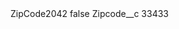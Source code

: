 <?xml version="1.0" encoding="UTF-8"?>
<CustomMetadata xmlns="http://soap.sforce.com/2006/04/metadata" xmlns:xsi="http://www.w3.org/2001/XMLSchema-instance" xmlns:xsd="http://www.w3.org/2001/XMLSchema">
    <label>ZipCode2042</label>
    <protected>false</protected>
    <values>
        <field>Zipcode__c</field>
        <value xsi:type="xsd:string">33433</value>
    </values>
</CustomMetadata>
